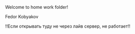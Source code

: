 Welcome to home work folder!

Fedor Kobyakov

!!Если открывать туду не через лайв сервер, не работает!!
